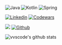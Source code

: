 <!--
### Hi there 👋

**skubatko/skubatko** is a ✨ _special_ ✨ repository because its `README.md` (this file) appears on your GitHub profile.

Here are some ideas to get you started:

- 🔭 I’m currently working on ...
- 🌱 I’m currently learning ...
- 👯 I’m looking to collaborate on ...
- 🤔 I’m looking for help with ...
- 💬 Ask me about ...
- 📫 How to reach me: ...
- 😄 Pronouns: ...
- ⚡ Fun fact: ...
-->


<!-- Skills -->
![Java](https://img.shields.io/badge/Java-ED8B00?style=for-the-badge&logo=java&logoColor=white)
![Kotlin](https://img.shields.io/badge/Kotlin-0095D5?&style=for-the-badge&logo=kotlin&logoColor=white)
![Spring](https://img.shields.io/badge/Spring-6DB33F?style=for-the-badge&logo=spring&logoColor=white)

<!-- Your badges -->
[![Linkedin](https://img.shields.io/badge/Sergey%20Kubatko-blue?style=flat&logo=Linkedin&logoColor=white)](https://www.linkedin.com/in/skubatko/)
[![Codewars](https://www.codewars.com/users/skubatko/badges/micro)](https://www.codewars.com/users/skubatko)

<!-- Profile View Count and GitStats -->
![](https://komarev.com/ghpvc/?username=skubatko&style=flat)
[![Github](https://img.shields.io/badge/-skubatko-black?style=flat&labelColor=black&logo=github&logoColor=white)](https://gitstats.me/skubatko)

<!-- https://github.com/anuraghazra/github-readme-stats -->
![vvscode's github stats](https://github-readme-stats.vercel.app/api?username=skubatko&show_icons=true&count_private=true&include_all_commits=true&hide_title=true)
